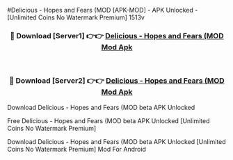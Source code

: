 #Delicious - Hopes and Fears (MOD [APK-MOD] - APK Unlocked - [Unlimited Coins No Watermark Premium] 1513v



<div align="center">

<h3>🔴 Download [Server1] 👉👉 <a href="https://momento.my/?title=Delicious_-_Hopes_and_Fears_(MOD">Delicious - Hopes and Fears (MOD Mod Apk</a></h3><br>

<h3>🔴 Download [Server2] 👉👉 <a href="https://momento.my/?title=Delicious_-_Hopes_and_Fears_(MOD">Delicious - Hopes and Fears (MOD Mod Apk</a></h3>
</div>



Download Delicious - Hopes and Fears (MOD beta APK Unlocked

Free Delicious - Hopes and Fears (MOD beta APK Unlocked [Unlimited Coins No Watermark Premium]

Download Delicious - Hopes and Fears (MOD beta APK Unlocked [Unlimited Coins No Watermark Premium] Mod For Android
